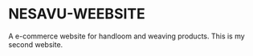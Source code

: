 # NESAVU-WEEBSITE
A e-commerce website for handloom and weaving products. This is my second website. 
